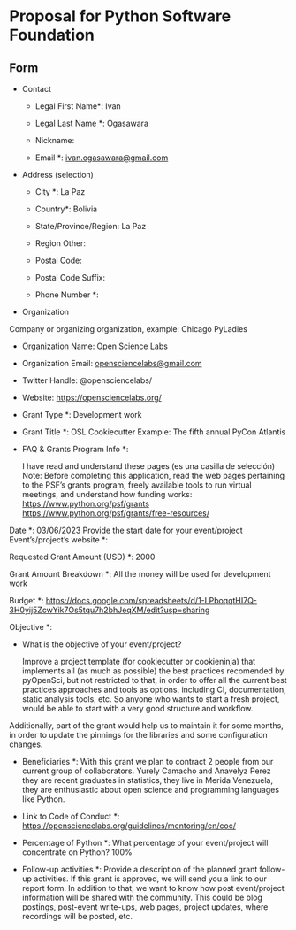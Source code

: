 # Proposal for Python Software Foundation

## Form

- Contact

  - Legal First Name*: Ivan

  - Legal Last Name *: Ogasawara

  - Nickname:

  - Email *: ivan.ogasawara@gmail.com

- Address (selection)

  - City *: La Paz

  - Country*: Bolivia

  - State/Province/Region: La Paz

  - Region Other:

  - Postal Code:

  - Postal Code Suffix:

  - Phone Number *:

- Organization

Company or organizing organization, example: Chicago PyLadies
  
  - Organization Name: Open Science Labs

  - Organization Email: opensciencelabs@gmail.com

  - Twitter Handle: @opensciencelabs/

  - Website: https://opensciencelabs.org/

  - Grant Type *: Development work

  - Grant Title *: OSL Cookiecutter
  Example: The fifth annual PyCon Atlantis

- FAQ & Grants Program Info *:

    I have read and understand these pages (es una casilla de selección)
    Note: Before completing this application, read the web pages pertaining to the PSF’s grants program, freely available tools to run virtual meetings, and understand how funding works:
    https://www.python.org/psf/grants
    https://www.python.org/psf/grants/free-resources/

Date *: 03/06/2023
Provide the start date for your event/project
Event’s/project’s website *:

Requested Grant Amount (USD) *: 2000

Grant Amount Breakdown *: All the money will be used for development work

Budget *: https://docs.google.com/spreadsheets/d/1-LPboqqtHI7Q-3H0yij5ZcwYik7Os5tqu7h2bhJeqXM/edit?usp=sharing 

Objective *: 

- What is the objective of your event/project?

  Improve a project template (for cookiecutter or cookieninja) that implements all (as much as possible) the best practices recomended by pyOpenSci, but not restricted to that, in order to offer all the current best practices approaches and tools as options, including CI, documentation, static analysis tools, etc. So anyone who wants to start a fresh project, would be able to start with a very good structure and workflow.

Additionally, part of the grant would help us to maintain it for some months, in order to update the pinnings for the libraries and some configuration changes.


- Beneficiaries *: With this grant we plan to contract 2 people from our current
    group of collaborators. Yurely Camacho and Anavelyz Perez they are recent
    graduates in statistics, they live in Merida Venezuela, they are
    enthusiastic about open science and programming languages like Python.

- Link to Code of Conduct *: https://opensciencelabs.org/guidelines/mentoring/en/coc/ 

- Percentage of Python *:
    What percentage of your event/project will concentrate on Python?
    100%

- Follow-up activities *:
    Provide a description of the planned grant follow-up activities. If this grant is approved, we will send you a link to our report form. In addition to that, we want to know how post event/project information will be shared with the community. This could be blog postings, post-event write-ups, web pages, project updates, where recordings will be posted, etc.
